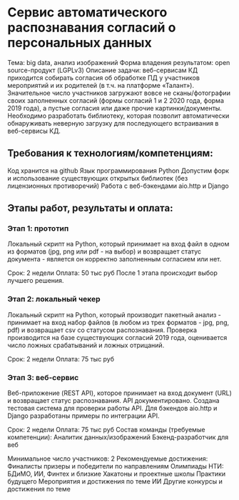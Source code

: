 # Сервис автоматического распознавания согласий о персональных данных
Тема: big data, анализ изображений
Форма владения результатом: open source-продукт (LGPLv3)
Описание задачи: веб-сервисам КД приходится собирать согласия об обработке ПД у участников мероприятий и их родителей (в т.ч. на платформе «Талант»). Значительное число участников загружают вовсе не сканы/фотографии своих заполненных согласий (формы согласий 1 и 2 2020 года, форма 2019 года), а пустые согласия или даже прочие картинки/документы. Необходимо разработать библиотеку, которая позволит автоматически обнаруживать неверную загрузку для последующего встраивания в веб-сервисы КД.

## Требования к технологиям/компетенциям:
Код хранится на github
Язык программирования Python
Допустим форк и использование существующих открытых библиотек (без лицензионных противоречий)
Работа с веб-бэкендами aio.http и Django

## Этапы работ, результаты и оплата:
### Этап 1: прототип
Локальный скрипт на Python, который принимает на вход файл в одном из форматов (jpg, png или pdf - на выбор) и возвращает статус документа - является он корректно заполненным согласием или нет.

Срок: 2 недели
Оплата: 50 тыс руб
После 1 этапа происходит выбор лучшего решения.

### Этап 2: локальный чекер
Локальный скрипт на Python, который производит пакетный анализ - принимает на вход набор файлов (в любом из трех форматов - jpg, png, pdf) и возвращает csv со статусом распознавания. Проверка производится на базе существующих согласий 2019 года, оценивается число ложных срабатываний и ложных отрицаний.

Срок: 2 недели
Оплата: 75 тыс руб

### Этап 3: веб-сервис
Веб-приложение (REST API), которое принимает на вход документ (URL) и возвращает статус распознавания. API документировано. Создана тестовая система для проверки работы API. Для бэкендов aio.http и Django разработаны примеры по интеграции API.

Срок: 2 недели
Оплата: 75 тыс руб
Состав команды (требуемые компетенции):
Аналитик данных/изображений
Бэкенд-разработчик для веб

Минимальное число участников: 2
Рекомендуемые достижения:
Финалисты призеры и победители по направлениям Олимпиады НТИ: БДиМО, ИИ, Финтех и близкие
Хакатоны и проектные школы Практики будущего
Мероприятия и достижения по теме ИИ
Другие конкурсы и достижения по теме
